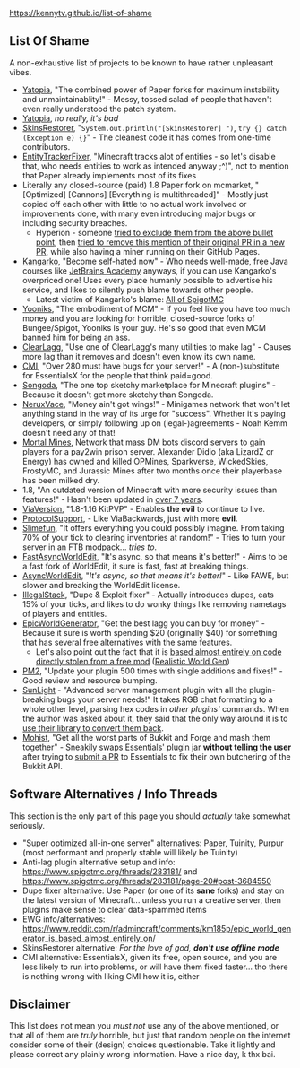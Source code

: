 https://kennytv.github.io/list-of-shame

## List Of Shame
A non-exhaustive list of projects to be known to have rather unpleasant vibes.

* [Yatopia](https://github.com/YatopiaMC/Yatopia), "The combined power of Paper forks for maximum instability and unmaintainablity!" - Messy, tossed salad of people that haven't even really understood the patch system.
* [Yatopia](https://github.com/YatopiaMC/Yatopia), *no really, it's bad*
* [SkinsRestorer](https://github.com/SkinsRestorer/SkinsRestorerX), "`System.out.println("[SkinsRestorer] ")`, `try {} catch (Exception e) {}`" - The cleanest code it has comes from one-time contributors.
* [EntityTrackerFixer](https://github.com/Esmorall/EntityTrackerFixer), "Minecraft tracks alot of entities - so let's disable that, who needs entities to work as intended anyway ;^)", not to mention that Paper already implements most of its fixes
* Literally any closed-source (paid) 1.8 Paper fork on mcmarket, "\[Optimized\] \[Cannons\] \[Everything is multithreaded\]" - Mostly just copied off each other with little to no actual work involved or improvements done, with many even introducing major bugs or including security breaches.
  - Hyperion - someone [tried to exclude them from the above bullet point](https://github.com/KennyTV/list-of-shame/pull/15), then [tried to remove this mention of their original PR in a new PR](https://github.com/KennyTV/list-of-shame/pull/17), while also having a miner running on their GitHub Pages.
* [Kangarko](https://github.com/kangarko), "Become self-hated now" - Who needs well-made, free Java courses like [JetBrains Academy](https://www.jetbrains.com/academy/) anyways, if you can use Kangarko's overpriced one! Uses every place humanly possible to advertise his service, and likes to silently push blame towards other people.
  - Latest victim of Kangarko's blame: [All of SpigotMC](https://www.spigotmc.org/threads/478408/)
* [Yooniks](https://www.mc-market.org/members/126711/), "The embodiment of MCM" - If you feel like you have too much money and you are looking for horrible, closed-source forks of Bungee/Spigot, Yooniks is your guy. He's so good that even MCM banned him for being an ass.
* [ClearLagg](https://www.spigotmc.org/resources/clearlagg.68271/), "Use one of ClearLagg's many utilities to make lag" - Causes more lag than it removes and doesn't even know its own name.
* [CMI](https://www.spigotmc.org/resources/cmi.3742/), "Over 280 must have bugs for your server!" - A (non-)substitute for EssentialsX for the people that think paid=good.
* [Songoda](https://songoda.com/marketplace), "The one top sketchy marketplace for Minecraft plugins" - Because it doesn't get more sketchy than Songoda.
* [NeruxVace](https://neruxvace.net/), "Money ain't got wings!" - Minigames network that won't let anything stand in the way of its urge for "success". Whether it's paying developers, or simply following up on (legal-)agreements - Noah Kemm doesn't need any of that!
* [Mortal Mines](https://mortalmines.com/), Network that mass DM bots discord servers to gain players for a pay2win prison server. Alexander Didio (aka LizardZ or Energy) has owned and killed OPMines, Sparkverse, WickedSkies, FrostyMC, and Jurassic Mines after two months once their playerbase has been milked dry.
* 1.8, "An outdated version of Minecraft with more security issues than features!" - Hasn't been updated in [over 7 years](https://howoldisminecraft188.today/).
* [ViaVersion](https://github.com/ViaVersion/ViaVersion), "1.8-1.16 KitPVP" - Enables **the evil** to continue to live.
* [ProtocolSupport](https://www.spigotmc.org/resources/protocolsupport.7201/), - Like ViaBackwards, just with more **evil**.
* [Slimefun](https://github.com/Slimefun/Slimefun4), "It offers everything you could possibly imagine. From taking 70% of your tick to clearing inventories at random!" - Tries to turn your server in an FTB modpack... *tries to*.
* [FastAsyncWorldEdit](https://www.spigotmc.org/resources/fast-async-worldedit.13932), "It's async, so that means it's better!" - Aims to be a fast fork of WorldEdit, it sure is fast, fast at breaking things.
* [AsyncWorldEdit](https://www.spigotmc.org/resources/asyncworldedit-premium.9661/), "*It's async, so that means it's better!*" - Like FAWE, but slower and breaking the WorldEdit license.
* [IllegalStack](https://www.spigotmc.org/resources/dupe-fixes-illegal-stack-remover.44411/), "Dupe & Exploit fixer" - Actually introduces dupes, eats 15% of your ticks, and likes to do wonky things like removing nametags of players and entities.
* [EpicWorldGenerator](https://www.spigotmc.org/resources/epicworldgenerator.8067/), "Get the best lagg you can buy for money" - Because it sure is worth spending $20 (originally $40) for something that has several free alternatives with the same features.
  - Let's also point out the fact that it is [based almost entirely on code directly stolen from a free mod](https://www.reddit.com/r/admincraft/comments/km185p/epic_world_generator_is_based_almost_entirely_on/) ([Realistic World Gen](https://www.minecraftforum.net/forums/mapping-and-modding-java-edition/minecraft-mods/1281910-teds-world-gen-mods-realistic-world-gen-alpha-1-3))
* [PM2](https://www.spigotmc.org/members/pm2.597961/), "Update your plugin 500 times with single additions and fixes!" - Good review and resource bumping.
* [SunLight](https://www.spigotmc.org/resources/sunlight-%E2%80%A2-server-management-plugin-essentials-1-14-1-16.67733/) - "Advanced server management plugin with all the plugin-breaking bugs your server needs!" It takes RGB chat formatting to a whole other level, parsing hex codes in *other plugins'* commands. When the author was asked about it, they said that the only way around it is to [use their library to convert them back](https://www.spigotmc.org/threads/sunlight-%E2%80%A2-server-management-plugin-essentials-1-14-1-16.374716/page-39#post-4124177).
* [Mohist](https://github.com/MohistMC/Mohist), "Get all the worst parts of Bukkit and Forge and mash them together" - Sneakily [swaps Essentials' plugin jar](https://github.com/MohistMC/Mohist/blob/70a303f4d02e9480cc5472c1c26f7d9cb6560732/src/fmllauncher/java/com/mohistmc/AutoDeletePlugins.java#L20-L22) **without telling the user** after trying to [submit a PR](https://github.com/EssentialsX/Essentials/pull/3580) to Essentials to fix their own butchering of the Bukkit API.

## Software Alternatives / Info Threads
This section is the only part of this page you should *actually* take somewhat seriously.

* "Super optimized all-in-one server" alternatives: Paper, Tuinity, Purpur (most performant and properly stable will likely be Tuinity)
* Anti-lag plugin alternative setup and info: https://www.spigotmc.org/threads/283181/ and https://www.spigotmc.org/threads/283181/page-20#post-3684550
* Dupe fixer alternative: Use Paper (or one of its **sane** forks) and stay on the latest version of Minecraft... unless you run a creative server, then plugins make sense to clear data-spammed items
* EWG info/alternatives: https://www.reddit.com/r/admincraft/comments/km185p/epic_world_generator_is_based_almost_entirely_on/
* SkinsRestorer alternative: *For the love of god, **don't use offline mode***
* CMI alternative: EssentialsX, given its free, open source, and you are less likely to run into problems, or will have them fixed faster... tho there is nothing wrong with liking CMI how it is, either

## Disclaimer
This list does not mean you *must not* use any of the above mentioned, or that all of them are *truly* horrible,
but just that random people on the internet consider some of their (design) choices questionable.
Take it lightly and please correct any plainly wrong information.
Have a nice day, k thx bai.
